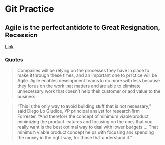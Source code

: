 # Git Practice

## Agile is the perfect antidote to Great Resignation, Recession
[Link](https://sdtimes.com/softwaredev/agile-is-the-perfect-antidote-to-great-resignation-recession/)

### Quotes

> Companies will be relying on the processes they have in place to make it through these times, and an important one to practice will be Agile. Agile enables development teams to do more with less because they focus   on the work that matters and are able to eliminate unnecessary work that doesn’t help their customer or add value to the business. 

> “This is the only way to avoid building stuff that is not necessary,” said Diego Lo Giudice, VP principal analyst for research firm Forrester. “And therefore the concept of minimum viable product, minimizing the product features and focusing on the ones that you really want is the best optimal way to deal with lower budgets … That minimum viable product concept helps with focusing and spending the money in the right way, for those that understand it.”
